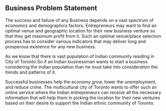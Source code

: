 ## Business Problem Statement
The success and failure of any  Business  depends on a vast spectrum of economics and demographics factors. Entrepreneurs may want to find an optimal venue and geographic location for their new business venture so that they get maximum profit from it. Such an optimal venue/place selection process has to consider various indicators that may deliver long and prosperous existence for any new business.

As we know that there is vast population of Indian community residing in City of Toronto.So if an Indian businessman wants to start a business considering the indian population than he must take into consideration the trends and patterns of it.

Successful businesses help the economy grow, lower the unemployment, and reduce crime. The multicultural city of Toronto wants to offer such an online service where the Indian entrepreneurs can receive all the necessary information that will help them in picking the location for their new ventures based on their desire to support the Indian ethnic community of Toronto.
